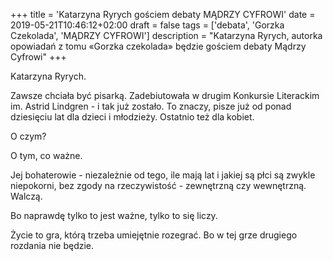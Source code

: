 +++
title = 'Katarzyna Ryrych gościem debaty MĄDRZY CYFROWI'
date = 2019-05-21T10:46:12+02:00
draft = false
tags = ['debata', 'Gorzka Czekolada', 'MĄDRZY CYFROWI']
description = "Katarzyna Ryrych, autorka opowiadań z tomu «Gorzka czekolada» będzie gościem debaty Mądrzy Cyfrowi"
+++

Katarzyna Ryrych.

Zawsze chciała być pisarką. Zadebiutowała w drugim Konkursie Literackim im.
Astrid Lindgren - i tak już zostało. To znaczy, pisze już od ponad dziesięciu
lat dla dzieci i młodzieży. Ostatnio też dla kobiet.

O czym?

O tym, co ważne.

Jej bohaterowie - niezależnie od tego, ile mają lat i jakiej są płci są zwykle
niepokorni, bez zgody na rzeczywistość - zewnętrzną czy wewnętrzną. Walczą.

Bo naprawdę tylko to jest ważne, tylko to się liczy.

Życie to gra, którą trzeba umiejętnie rozegrać. Bo w tej grze drugiego rozdania
nie będzie.
